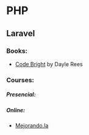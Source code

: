 PHP
===

Laravel
-------
### Books:
* [Code Bright](https://leanpub.com/codebright) by Dayle Rees

### Courses:
##### Presencial:
##### Online:
* [Mejorando.la](https://mejorando.la/)

